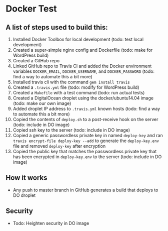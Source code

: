 # Docker Test

## A list of steps used to build this:
1. Installed Docker Toolbox for local development (todo: test local development)
2. Created a super-simple nginx config and Dockerfile (todo: make for WordPress build)
3. Created a GitHub repo
4. Linked GitHub repo to Travis CI and added the Docker environment variables `DOCKER_EMAIL`, `DOCKER_USERNAME`, and `DOCKER_PASSWORD` (todo: find a way to automate this a bit more)
5. Installed travis cli with the command `gem install travis`
6. Created a `.travis.yml` file (todo: modify for WordPress build)
7. Created a `Makefile` with a test command (todo: run actual tests)
8. Created a DigitalOcean droplet using the docker/ubuntu14.04 image (todo: make our own image)
9. Added droplet IP address to `.travis.yml` known hosts (todo: find a way to automate this a bit more)
10. Copied the contents of `deploy.sh` to a post-receive hook on the server (todo: include in DO image)
11. Copied ssh key to the server (todo: include in DO image)
12. Copied a generic passwordless private key in named `deploy-key` and ran `travis encrypt-file deploy-key --add` to generate the `deploy-key.env` file and removed `deploy-key` after encryption
13. Copied the public key that matches the passwordless private key that has been encrypted in `deploy-key.env` to the server (todo: include in DO image)

## How it works
* Any push to master branch in GitHub generates a build that deploys to DO droplet

## Security
 * Todo: Heighten security in DO image
